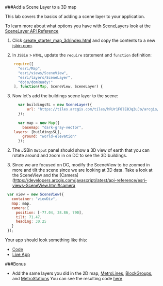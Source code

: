 ###Add a Scene Layer to a 3D map

This lab covers the basics of adding a scene layer to your application.

To learn more about what options you have with SceneLayers look at the [SceneLayer API Reference](https://developers.arcgis.com/javascript/latest/api-reference/esri-layers-SceneLayer.html)

1. Click [create_starter_map_3d/index.html](../create_starter_map_3d/index.html) and copy the contents to a new [jsbin.com](http://jsbin.com).

2. In `JSBin` > `HTML`, update the `require` statement and `function` definition: 

  ```javascript 
      require([
        "esri/Map",
        "esri/views/SceneView",
        "esri/layers/SceneLayer",
        "dojo/domReady!"
      ], function(Map, SceneView, SceneLayer) {
   ```

3. Now let's add the buildings scene layer to the scene:

  ```javascript
	    var buildingsSL = new SceneLayer({
			url: "https://tiles.arcgis.com/tiles/hRUr1F8lE8Jq2uJo/arcgis/rest/services/BuildingsDC/SceneServer/layers/0"
		});
		
        var map = new Map({
          basemap: "dark-gray-vector",
	  layers: [buildingsSL],
          ground: "world-elevation"
        });
  ```

2. The JSBin `Output` panel should show a 3D view of earth that you can rotate around and zoom in on DC to see the 3D buildings.


3. Since we are focused on DC, modify the SceneView to be zoomed in more and tilt the scene since we are looking at 3D data. Take a look at the SceneView and the [Camera](https://developers.arcgis.com/javascript/latest/api-reference/esri-views-SceneView.html#camera

```javascript 
 var view = new SceneView({
   container: "viewDiv",
   map: map,
   camera:{
     position: [-77.04, 38.86, 790],
     tilt: 71.47,
     heading: 30.25
   }
 });
```
Your app should look something like this:

 * [Code](index.html)
 * [Live App](https://jofraley.github.io/Hacking_JavaScript/labs/jsapi/add_scene_layer/index.html)

###Bonus

* Add the same layers you did in the 2D map, [MetroLines](https://services.arcgis.com/hRUr1F8lE8Jq2uJo/arcgis/rest/services/Metro_Lines_Regional/FeatureServer/0), [BlockGroups](https://services.arcgis.com/hRUr1F8lE8Jq2uJo/arcgis/rest/services/Census_Block_Groups__2010/FeatureServer/0), and [MetroStations](https://services.arcgis.com/hRUr1F8lE8Jq2uJo/arcgis/rest/services/Metro_Stations_Regional/FeatureServer/0)
You can see the resulting code [here](https://github.com/jofraley/Hacking_JavaScript/blob/master/labs/jsapi/add_scene_layer_feature_layers/index.html)
